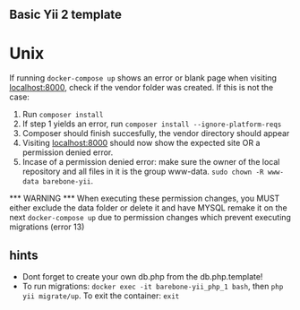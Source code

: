 ## Basic Yii 2 template
# Unix
If running `docker-compose up` shows an error or blank page when visiting [localhost:8000](localhost:8000), check if the vendor folder was created.
If this is not the case: 
1. Run `composer install`
2. If step 1 yields an error, run `composer install --ignore-platform-reqs`
3. Composer should finish succesfully, the vendor directory should appear
4. Visiting [localhost:8000](localhost:8000) should now show the expected site OR a permission denied error.
5. Incase of a permission denied error: make sure the owner of the local repository and all files in it is the group www-data. `sudo chown -R www-data barebone-yii`. 

*** WARNING *** When executing these permission changes, you MUST either exclude the data folder or delete it and have MYSQL remake it on the next `docker-compose up` due to permission changes which prevent executing migrations (error 13)

##  hints
- Dont forget to create your own db.php from the db.php.template!
- To run migrations: `docker exec -it barebone-yii_php_1 bash`, then `php yii migrate/up`. To exit the container: `exit`